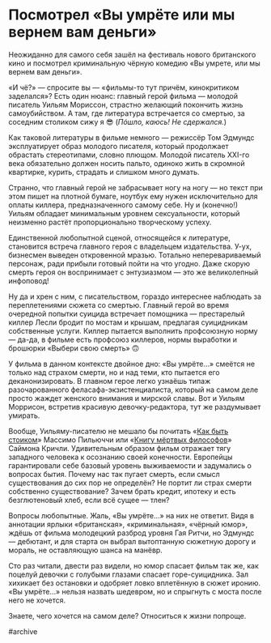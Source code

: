 
# Посмотрел «Вы умрёте или мы вернем вам деньги»

​​Неожиданно для самого себя зашёл на фестиваль нового британского кино и посмотрел криминальную чёрную комедию «Вы умрете, или мы вернем вам деньги».

«И чё?» — спросите вы — «фильмы-то тут причём, кинокритиком заделался»? Есть один нюанс: главный герой фильма —  молодой писатель Уильям Мориссон, страстно желающий покончить жизнь самоубийством. А там, где литература встречается со смертью, за соседним столиком сижу я 😎  (_Пóшло, каюсь! Не сдержался._)

Как таковой литературы в фильме немного — режиссёр Том Эдмундс эксплуатирует образ молодого писателя, который продолжает обрастать стереотипами, словно плющом. Молодой писатель XXI-го века обязательно должен носить пальто, одиноко жить в скромной квартирке, курить, страдать и слишком много думать. 

Странно, что главный герой не забрасывает ногу на ногу — но текст при этом пишет на плотной бумаге, ноутбук ему нужен исключительно для оплаты киллера, предназначенного самому себе. Ну и (конечно!) Уильям обладает минимальным уровнем сексуальности, который неизменно растёт пропорционально творческому успеху.

Единственной любопытной сценой, относящейся к литературе, становится встреча главного героя с владельцем издательства. У-ух, бизнесмен выведен откровенной мразью. Тотально неперевариваемый персонаж, ради прибыли готовый пойти на что угодно. Даже скорую смерть героя он воспринимает с энтузиазмом — это же великолепный инфоповод!

Ну да и хрен с ним, с писательством, гораздо интереснее наблюдать за переплетениями сюжета со смертью. Главный герой во время очередной попытки суицида встречает помощника — престарелый киллер Лесли бродит по мостам и крышам, предлагая суицидникам собственные услуги. Киллер пытается выполнить профсоюзную норму — да-да, в фильме есть профсоюз киллеров, нормы выработки и брошюрки «Выбери свою смерть» 🙃

У фильма в данном контексте двойное дно: «Вы умрёте…» смеётся не только над страхом смерти, но и над теми, кто пытается его деканонизировать. В главном герое легко узнаёшь типаж разочарованного феласафа-экзистенциалиста, который на самом деле просто жаждет женского внимания и мирской славы. Вот и Уильям Моррисон, встретив красивую девочку-редактора, тут же раздумывает умирать.

Вообще, Уильяму-писателю не мешало бы почитать «[Как быть стоиком][1]» Массимо Пильюччи или «[Книгу мёртвых философов][2]» Саймона Кричли. Удивительным образом фильм отражает тягу западного человека к осознанию своей конечности. Европейцы гарантировали себе базовый уровень выживаемости и задумались о вопросах бытия. Почему нас так пугает смерть, если смысл существования до сих пор не определён? Не портит ли страх смерти собственно существование? Зачем брать кредит, ипотеку и есть безглютеновый хлеб, если всё сущее — тлен?

Вопросы любопытные. Жаль, «Вы умрёте…» на них не ответит. Видя в аннотации ярлыки «британская», «криминальная», «чёрный юмор», ждёшь от фильма молодецкий разброд уровня Гая Ритчи, но Эдмундс — дебютант, и для старта он выбрал вытоптанную сюжетную дорогу и мораль, не оставляющую шанса на манёвр.

Сто раз читали, двести раз видели, но юмор спасает фильм так же, как поцелуй девочки с голубыми глазами спасает горе-суицидника. Зал хихикает без остановки и одобряет ловко вплетённую в сюжет иронию. «Вы умрёте…» нельзя назвать шедевром, но и спрыгнуть с моста после него не хочется. 

Знаете, чего хочется на самом деле? Относиться к жизни попроще.

[1]:	http://umwelt-books.ru/pigliucchi-stoic
[2]:	http://umwelt-books.ru/critchley-dead-sophists

#archive